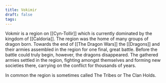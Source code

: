 ```yaml
---
title: Vokimir
draft: false
tags:
---
```

 
Vokmir is a region on [[Cyn-Tollir]] which is currently dominated by the kingdom of [[Caldoria]]. The region was the home of many groups of dragon born. Towards the end of [[The Dragon Wars]] the [[Dragons]] and their armies assembled in the region for one final, great battle. Before the battle could truly begin, however, the dragons disappeared. The gathered armies settled in the region, fighting amongst themselves and forming new societies there, carrying on the conflict for thousands of years. 

In common the region is sometimes called The Tribes or The Clan Holds. 